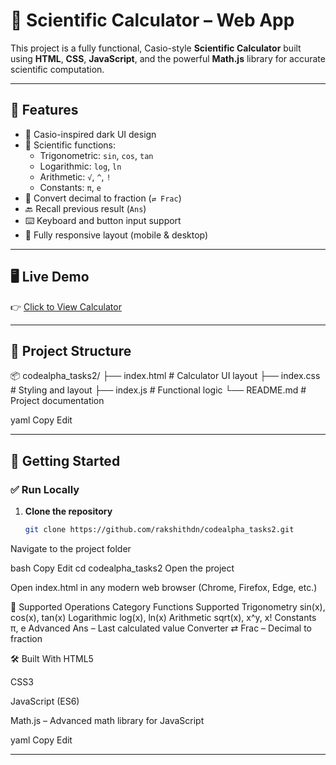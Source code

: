# 🔢 Scientific Calculator – Web App

This project is a fully functional, Casio-style **Scientific Calculator** built using **HTML**, **CSS**, **JavaScript**, and the powerful **Math.js** library for accurate scientific computation.

---

## 🌟 Features

- 🎨 Casio-inspired dark UI design
- 🧮 Scientific functions:
  - Trigonometric: `sin`, `cos`, `tan`
  - Logarithmic: `log`, `ln`
  - Arithmetic: `√`, `^`, `!`
  - Constants: `π`, `e`
- 🔁 Convert decimal to fraction (`⇄ Frac`)
- 🔙 Recall previous result (`Ans`)
- ⌨️ Keyboard and button input support
- 📱 Fully responsive layout (mobile & desktop)

---

## 🖥️ Live Demo

👉 [Click to View Calculator](https://rakshithdn.github.io/codealpha_tasks2/)

---

## 📁 Project Structure

📦 codealpha_tasks2/
├── index.html # Calculator UI layout
├── index.css # Styling and layout
├── index.js # Functional logic
└── README.md # Project documentation

yaml
Copy
Edit

---

## 🚀 Getting Started

### ✅ Run Locally

1. **Clone the repository**
   ```bash
   git clone https://github.com/rakshithdn/codealpha_tasks2.git
Navigate to the project folder

bash
Copy
Edit
cd codealpha_tasks2
Open the project

Open index.html in any modern web browser (Chrome, Firefox, Edge, etc.)

🧪 Supported Operations
Category	Functions Supported
Trigonometry	sin(x), cos(x), tan(x)
Logarithmic	log(x), ln(x)
Arithmetic	sqrt(x), x^y, x!
Constants	π, e
Advanced	Ans – Last calculated value
Converter	⇄ Frac – Decimal to fraction

🛠 Built With
HTML5

CSS3

JavaScript (ES6)

Math.js – Advanced math library for JavaScript

yaml
Copy
Edit

---
